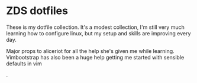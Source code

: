 # ZDS dotfiles
These is my dotfile collection. It's a modest collection, I'm still very much learning how to configure linux, but my setup and skills are improving every day.

Major props to aliceriot for all the help she's given me while learning. Vimbootstrap has also been a huge help getting me started with sensible defaults in vim

.
